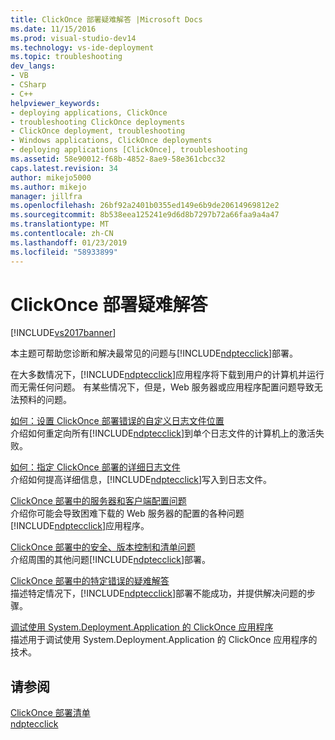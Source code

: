 ```yaml
---
title: ClickOnce 部署疑难解答 |Microsoft Docs
ms.date: 11/15/2016
ms.prod: visual-studio-dev14
ms.technology: vs-ide-deployment
ms.topic: troubleshooting
dev_langs:
- VB
- CSharp
- C++
helpviewer_keywords:
- deploying applications, ClickOnce
- troubleshooting ClickOnce deployments
- ClickOnce deployment, troubleshooting
- Windows applications, ClickOnce deployments
- deploying applications [ClickOnce], troubleshooting
ms.assetid: 58e90012-f68b-4852-8ae9-58e361cbcc32
caps.latest.revision: 34
author: mikejo5000
ms.author: mikejo
manager: jillfra
ms.openlocfilehash: 26bf92a2401b0355ed149e6b9de20614969812e2
ms.sourcegitcommit: 8b538eea125241e9d6d8b7297b72a66faa9a4a47
ms.translationtype: MT
ms.contentlocale: zh-CN
ms.lasthandoff: 01/23/2019
ms.locfileid: "58933899"
---
```

# <a name="troubleshooting-clickonce-deployments"></a>ClickOnce 部署疑难解答
[!INCLUDE[vs2017banner](../includes/vs2017banner.md)]

本主题可帮助您诊断和解决最常见的问题与[!INCLUDE[ndptecclick](../includes/ndptecclick-md.md)]部署。  
  
 在大多数情况下，[!INCLUDE[ndptecclick](../includes/ndptecclick-md.md)]应用程序将下载到用户的计算机并运行而无需任何问题。 有某些情况下，但是，Web 服务器或应用程序配置问题导致无法预料的问题。  
  
 [如何：设置 ClickOnce 部署错误的自定义日志文件位置](../deployment/how-to-set-a-custom-log-file-location-for-clickonce-deployment-errors.md)  
 介绍如何重定向所有[!INCLUDE[ndptecclick](../includes/ndptecclick-md.md)]到单个日志文件的计算机上的激活失败。  
  
 [如何：指定 ClickOnce 部署的详细日志文件](../deployment/how-to-specify-verbose-log-files-for-clickonce-deployments.md)  
 介绍如何提高详细信息，[!INCLUDE[ndptecclick](../includes/ndptecclick-md.md)]写入到日志文件。  
  
 [ClickOnce 部署中的服务器和客户端配置问题](../deployment/server-and-client-configuration-issues-in-clickonce-deployments.md)  
 介绍你可能会导致困难下载的 Web 服务器的配置的各种问题[!INCLUDE[ndptecclick](../includes/ndptecclick-md.md)]应用程序。  
  
 [ClickOnce 部署中的安全、版本控制和清单问题](../deployment/security-versioning-and-manifest-issues-in-clickonce-deployments.md)  
 介绍周围的其他问题[!INCLUDE[ndptecclick](../includes/ndptecclick-md.md)]部署。  
  
 [ClickOnce 部署中的特定错误的疑难解答](../deployment/troubleshooting-specific-errors-in-clickonce-deployments.md)  
 描述特定情况下，[!INCLUDE[ndptecclick](../includes/ndptecclick-md.md)]部署不能成功，并提供解决问题的步骤。  
  
 [调试使用 System.Deployment.Application 的 ClickOnce 应用程序](../deployment/debugging-clickonce-applications-that-use-system-deployment-application.md)  
 描述用于调试使用 System.Deployment.Application 的 ClickOnce 应用程序的技术。  
  
## <a name="see-also"></a>请参阅  
 [ClickOnce 部署清单](../deployment/clickonce-deployment-manifest.md)   
 [ndptecclick](../deployment/clickonce-application-manifest.md)
